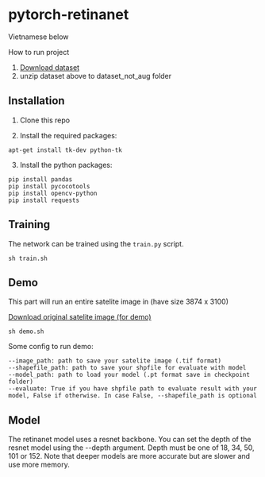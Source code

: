 # pytorch-retinanet

Vietnamese below

How to run project 

1. [Download dataset](http://shorturl.at/anuv2)
2. unzip dataset above to dataset_not_aug folder

## Installation

1) Clone this repo

2) Install the required packages:

```
apt-get install tk-dev python-tk
```

3) Install the python packages:
	
```
pip install pandas
pip install pycocotools
pip install opencv-python
pip install requests

```

## Training

The network can be trained using the `train.py` script. 

```
sh train.sh
```

## Demo

This part will run an entire satelite image in (have size 3874 x 3100)

[Download original satelite image (for demo)](http://shorturl.at/fotyP)

```
sh demo.sh
```
Some config to run demo:

    --image_path: path to save your satelite image (.tif format)    
    --shapefile_path: path to save your shpfile for evaluate with model
    --model_path: path to load your model (.pt format save in checkpoint folder)
    --evaluate: True if you have shpfile path to evaluate result with your model, False if otherwise. In case False, --shapefile_path is optional


## Model

The retinanet model uses a resnet backbone. You can set the depth of the resnet model using the --depth argument. Depth must be one of 18, 34, 50, 101 or 152. Note that deeper models are more accurate but are slower and use more memory.
